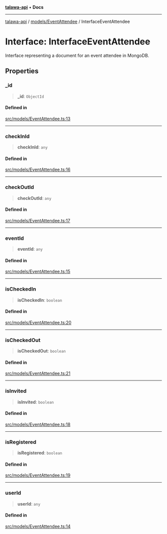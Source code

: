 [**talawa-api**](../../../README.md) • **Docs**

***

[talawa-api](../../../modules.md) / [models/EventAttendee](../README.md) / InterfaceEventAttendee

# Interface: InterfaceEventAttendee

Interface representing a document for an event attendee in MongoDB.

## Properties

### \_id

> **\_id**: `ObjectId`

#### Defined in

[src/models/EventAttendee.ts:13](https://github.com/PalisadoesFoundation/talawa-api/blob/6712e9940a5702665afc506fa9f6e9d7e1dc7991/src/models/EventAttendee.ts#L13)

***

### checkInId

> **checkInId**: `any`

#### Defined in

[src/models/EventAttendee.ts:16](https://github.com/PalisadoesFoundation/talawa-api/blob/6712e9940a5702665afc506fa9f6e9d7e1dc7991/src/models/EventAttendee.ts#L16)

***

### checkOutId

> **checkOutId**: `any`

#### Defined in

[src/models/EventAttendee.ts:17](https://github.com/PalisadoesFoundation/talawa-api/blob/6712e9940a5702665afc506fa9f6e9d7e1dc7991/src/models/EventAttendee.ts#L17)

***

### eventId

> **eventId**: `any`

#### Defined in

[src/models/EventAttendee.ts:15](https://github.com/PalisadoesFoundation/talawa-api/blob/6712e9940a5702665afc506fa9f6e9d7e1dc7991/src/models/EventAttendee.ts#L15)

***

### isCheckedIn

> **isCheckedIn**: `boolean`

#### Defined in

[src/models/EventAttendee.ts:20](https://github.com/PalisadoesFoundation/talawa-api/blob/6712e9940a5702665afc506fa9f6e9d7e1dc7991/src/models/EventAttendee.ts#L20)

***

### isCheckedOut

> **isCheckedOut**: `boolean`

#### Defined in

[src/models/EventAttendee.ts:21](https://github.com/PalisadoesFoundation/talawa-api/blob/6712e9940a5702665afc506fa9f6e9d7e1dc7991/src/models/EventAttendee.ts#L21)

***

### isInvited

> **isInvited**: `boolean`

#### Defined in

[src/models/EventAttendee.ts:18](https://github.com/PalisadoesFoundation/talawa-api/blob/6712e9940a5702665afc506fa9f6e9d7e1dc7991/src/models/EventAttendee.ts#L18)

***

### isRegistered

> **isRegistered**: `boolean`

#### Defined in

[src/models/EventAttendee.ts:19](https://github.com/PalisadoesFoundation/talawa-api/blob/6712e9940a5702665afc506fa9f6e9d7e1dc7991/src/models/EventAttendee.ts#L19)

***

### userId

> **userId**: `any`

#### Defined in

[src/models/EventAttendee.ts:14](https://github.com/PalisadoesFoundation/talawa-api/blob/6712e9940a5702665afc506fa9f6e9d7e1dc7991/src/models/EventAttendee.ts#L14)
